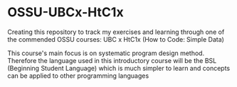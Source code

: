 # OSSU-UBCx-HtC1x
Creating this repository to track my exercises and learning through one of the commended OSSU courses: UBC x HtC1x (How to Code: Simple Data)

This course's main focus is on systematic program design method. Therefore the language used in this introductory course will be the BSL (Beginning Student Language) which is much simpler to learn and concepts can be applied to other programming languages
